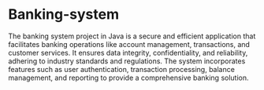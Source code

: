 # Banking-system
The banking system project in Java is a secure and efficient application that facilitates banking operations like account management, transactions, and customer services. It ensures data integrity, confidentiality, and reliability, adhering to industry standards and regulations. The system incorporates features such as user authentication, transaction processing, balance management, and reporting to provide a comprehensive banking solution.
